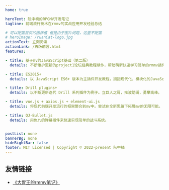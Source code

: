 ```yaml
---
home: true

heroText: 阮中楠的RPGMV开发笔记
tagline: 前端流行技术在rmmv的实战应用开发经验总结

# 可以配置首页的图标值 但是由于图片问题，这里不配置
# heroImage: /ruanCat-logo.jpg
actionText: 立刻阅读
actionLink: /再版前言.html
features:

- title: 基于mv的JavaScript基础（第二版）
  details: 不断维护更新的project1论坛经典教程续作，帮助萌新快速学习简单的rmmv插件开发。

- title: ES2015+
  details: 以 JavaScript ES6+ 版本为主插件开发教程，拥抱现代化、模块化的JavaScript。

- title: Drill plugins+
  details: 以不断更新迭代 Drill 系列插件为例子。立巨人之肩，推波助澜，勇攀高峰。

- title: vue.js + axios.js + element-ui.js
  details: 将现代前端开发流行的框架整合到mv中。尝试在全新思路下拓展mv的无限可能。

- title: QJ-Bullet.js
  details: 用仇九的弹幕插件来快速实现简单的战斗系统。


postList: none
bannerBg: none
hideRightBar: false
footer: MIT Licensed | Copyright © 2022-present 阮中楠
---
```




## 友情链接
- [《大胃王的rmmv笔记》](https://hechicollegecomputerassociation.gitee.io/rpgmv-dev-notes/)




